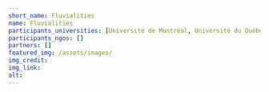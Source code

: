 ```yaml
---
short_name: Fluvialities
name: Fluvialities
participants_universities: [Université de Montréal, Université du Québec en Outaouais, Université Laurentienne, Université Mémoriale de St-Jean-de-Terre-Neuve]
participants_ngos: []
partners: []
featured_img: /assets/images/
img_credit: 
img_link: 
alt:
---
```

